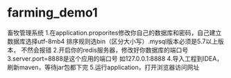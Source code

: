 # farming_demo1
畜牧管理系统
1.在application.proporites修改你自己的数据库和密码，自己建立数据库选择utf-8mb4 排序规则选bin（区分大小写）.mysql版本必须是5.7以上版本，
不然会报错
2.开启你的redis服务器，修改好你数据库的端口号
3.server.port=8888是这个应用的端口号 如127.0.0.1:8888
4.导入工程到IDEA，刷新maven，等待jar包都下完
5.运行application，打开浏览器访问网址

